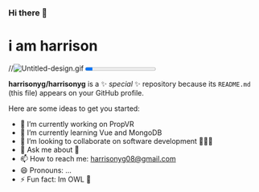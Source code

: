 ### Hi there 👋
<h1>i am harrison</h1>
//<img src="/harrisonyg/harrisonyg.github.io/blob/master/loader/images/Untitled-design.gif?raw=true" alt="Untitled-design.gif">
 <progress max=100 value=10 style=""> </progress> 

**harrisonyg/harrisonyg** is a ✨ _special_ ✨ repository because its `README.md` (this file) appears on your GitHub profile.

Here are some ideas to get you started:

- 🔭 I’m currently working on PropVR
- 🌱 I’m currently learning Vue and MongoDB
- 👯 I’m looking to collaborate on software development 🧑🏻‍💻
- 💬 Ask me about 💎
- 📫 How to reach me: harrisonyg08@gmail.com
- 😄 Pronouns: ...
- ⚡ Fun fact: Im OWL 🦉

